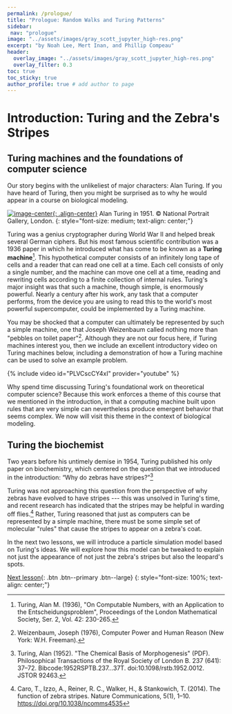 ```yaml
---
permalink: /prologue/
title: "Prologue: Random Walks and Turing Patterns"
sidebar:
 nav: "prologue"
image: "../assets/images/gray_scott_jupyter_high-res.png"
excerpt: "by Noah Lee, Mert Inan, and Phillip Compeau"
header:
  overlay_image: "../assets/images/gray_scott_jupyter_high-res.png"
  overlay_filter: 0.3
toc: true
toc_sticky: true
author_profile: true # add author to page
---
```


# Introduction: Turing and the Zebra's Stripes

## Turing machines and the foundations of computer science

Our story begins with the unlikeliest of major characters: Alan Turing. If you have heard of Turing, then you might be surprised as to why he would appear in a course on biological modeling.

[![image-center](../assets/images/600px/alan_turing_npg_cc.jpg){: .align-center}](../assets/images/alan_turing_npg_cc.jpg)
Alan Turing in 1951. © National Portrait Gallery, London.
{: style="font-size: medium; text-align: center;"}

Turing was a genius cryptographer during World War II and helped break several German ciphers. But his most famous scientific contribution was a 1936 paper in which he introduced what has come to be known as a **Turing machine**[^numbers]. This hypothetical computer consists of an infinitely long tape of cells and a reader that can read one cell at a time. Each cell consists of only a single number, and the machine can move one cell at a time, reading and rewriting cells according to a finite collection of internal rules. Turing's major insight was that such a machine, though simple, is enormously powerful. Nearly a century after his work, any task that a computer performs, from the device you are using to read this to the world's most powerful supercomputer, could be implemented by a Turing machine.

You may be shocked that a computer can ultimately be represented by such a simple machine, one that Joseph Weizenbaum called nothing more than "pebbles on toilet paper"[^weizenbaum]. Although they are not our focus here, if Turing machines interest you, then we include an excellent introductory video on Turing machines below, including a demonstration of how a Turing machine can be used to solve an example problem.

{% include video id="PLVCscCY4xI" provider="youtube" %}

Why spend time discussing Turing's foundational work on theoretical computer science?  Because this work enforces a theme of this course that we mentioned in the introduction, in that a computing machine built upon rules that are very simple can nevertheless produce emergent behavior that seems complex. We now will visit this theme in the context of biological modeling.

## Turing the biochemist

Two years before his untimely demise in 1954, Turing published his only paper on biochemistry, which centered on the question that we introduced in the introduction: “Why do zebras have stripes?”[^morphogenesis]

Turing was not approaching this question from the perspective of why zebras have evolved to have stripes --- this was unsolved in Turing's time, and recent research has indicated that the stripes may be helpful in warding off flies.[^zebra] Rather, Turing reasoned that just as computers can be represented by a simple machine, there must be some simple set of molecular "rules" that cause the stripes to appear on a zebra's coat.

In the next two lessons, we will introduce a particle simulation model based on Turing's ideas. We will explore how this model can be tweaked to explain not just the appearance of not just the zebra's stripes but also the leopard's spots.

[Next lesson](random-walk){: .btn .btn--primary .btn--large}
{: style="font-size: 100%; text-align: center;"}

[^numbers]: Turing, Alan M. (1936), "On Computable Numbers, with an Application to the Entscheidungsproblem", Proceedings of the London Mathematical Society, Ser. 2, Vol. 42: 230-265.

[^weizenbaum]: Weizenbaum, Joseph (1976), Computer Power and Human Reason (New York: W.H. Freeman).

[^morphogenesis]: Turing, Alan (1952). "The Chemical Basis of Morphogenesis" (PDF). Philosophical Transactions of the Royal Society of London B. 237 (641): 37–72. Bibcode:1952RSPTB.237...37T. doi:10.1098/rstb.1952.0012. JSTOR 92463.

[^zebra]: Caro, T., Izzo, A., Reiner, R. C., Walker, H., & Stankowich, T. (2014). The function of zebra stripes. Nature Communications, 5(1), 1–10. https://doi.org/10.1038/ncomms4535
